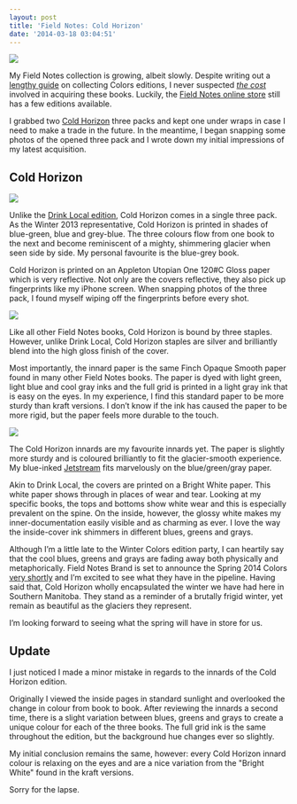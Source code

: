```yaml
---
layout: post
title: 'Field Notes: Cold Horizon'
date: '2014-03-18 03:04:51'
---
```


<img src="http://localhost:8888/wp.thenewsprint.co/wp-content/uploads/2014/03/icyglacier.jpg" /><p data-preserve-html-node="true">My Field Notes collection is growing, albeit slowly. Despite writing out a <a data-preserve-html-node="true" href="http://www.thenewsprint.co//a-guide-to-collecting-field-notes-colors">lengthy guide</a> on collecting Colors editions, I never suspected <a data-preserve-html-node="true" href="http://www.ebay.ca/itm/161237098804?ssPageName=STRK:MEWAX:IT&amp;_trksid=p3984.m1438.l2649"><em data-preserve-html-node="true">the cost</em></a> involved in acquiring these books. Luckily, the <a data-preserve-html-node="true" href="http://fieldnotesbrand.com/shop/">Field Notes online store</a> still has a few editions available.</p><p data-preserve-html-node="true">I grabbed two <a data-preserve-html-node="true" href="http://fieldnotesbrand.com/colors/coldhorizon/">Cold Horizon</a> three packs and kept one under wraps in case I need to make a trade in the future. In the meantime, I began snapping some photos of the opened three pack and I wrote down my initial impressions of my latest acquisition.</p><h2 data-preserve-html-node="true">Cold Horizon</h2><img src="http://localhost:8888/wp.thenewsprint.co/wp-content/uploads/2014/03/coldhorizon.jpg" /><p data-preserve-html-node="true">Unlike the <a data-preserve-html-node="true" href="http://www.thenewsprint.co//on-my-desk-field-notes-drink-local-edition">Drink Local edition</a>, Cold Horizon comes in a single three pack. As the Winter 2013 representative, Cold Horizon is printed in shades of blue-green, blue and grey-blue. The three colours flow from one book to the next and become reminiscent of a mighty, shimmering glacier when seen side by side. My personal favourite is the blue-grey book.</p>

<p data-preserve-html-node="true">Cold Horizon is printed on an Appleton Utopian One 120#C Gloss paper which is very reflective. Not only are the covers reflective, they also pick up fingerprints like my iPhone screen. When snapping photos of the three pack, I found myself wiping off the fingerprints before every shot.</p><img src="http://localhost:8888/wp.thenewsprint.co/wp-content/uploads/2014/03/highglossreflection.jpg" /><p data-preserve-html-node="true">Like all other Field Notes books, Cold Horizon is bound by three staples. However, unlike Drink Local, Cold Horizon staples are silver and brilliantly blend into the high gloss finish of the cover. </p>

<p data-preserve-html-node="true">Most importantly, the innard paper is the same Finch Opaque Smooth paper found in many other Field Notes books. The paper is dyed with light green, light blue and cool gray inks and the full grid is printed in a light gray ink that is easy on the eyes. In my experience, I find this standard paper to be more sturdy than kraft versions. I don’t know if the ink has caused the paper to be more rigid, but the paper feels more durable to the touch. </p><img src="http://localhost:8888/wp.thenewsprint.co/wp-content/uploads/2014/03/coldhorizoninnards.jpg" />
<p data-preserve-html-node="true">The Cold Horizon innards are my favourite innards yet. The paper is slightly more sturdy and is coloured brilliantly to fit the glacier-smooth experience. My blue-inked <a data-preserve-html-node="true" href="http://thewirecutter.com/reviews/the-best-pen/">Jetstream</a> fits marvelously on the blue/green/gray paper.</p>

<p data-preserve-html-node="true">Akin to Drink Local, the covers are printed on a Bright White paper. This white paper shows through in places of wear and tear. Looking at my specific books, the tops and bottoms show white wear and this is especially prevalent on the spine. On the inside, however, the glossy white makes my inner-documentation easily visible and as charming as ever. I love the way the inside-cover ink shimmers in different blues, greens and grays. </p>

<p data-preserve-html-node="true">Although I’m a little late to the Winter Colors edition party, I can heartily say that the cool blues, greens and grays are fading away both physically and metaphorically. Field Notes Brand is set to announce the Spring 2014 Colors <a data-preserve-html-node="true" href="http://fieldnotesbrand.com/2014/03/17/adding-your-address-to-the-email-list-doesnt-mean-youre-smarter-than-everyone-else-or-better-looking-either/">very shortly</a> and I’m excited to see what they have in the pipeline. Having said that, Cold Horizon wholly encapsulated the winter we have had here in Southern Manitoba. They stand as a reminder of a brutally frigid winter, yet remain as beautiful as the glaciers they represent. </p>

<p data-preserve-html-node="true">I’m looking forward to seeing what the spring will have in store for us.</p>
<h2 id="update">Update</h2>

<p>I just noticed I made a minor mistake in regards to the innards of the Cold Horizon edition. </p>

<p>Originally I viewed the inside pages in standard sunlight and overlooked the change in colour from book to book. After reviewing the innards a second time, there is a slight variation between blues, greens and grays to create a unique colour for each of the three books. The full grid ink is the same throughout the edition, but the background hue changes ever so slightly. </p>

<p>My initial conclusion remains the same, however: every Cold Horizon innard colour is relaxing on the eyes and are a nice variation from the "Bright White" found in the kraft versions.</p>

<p>Sorry for the lapse. </p>